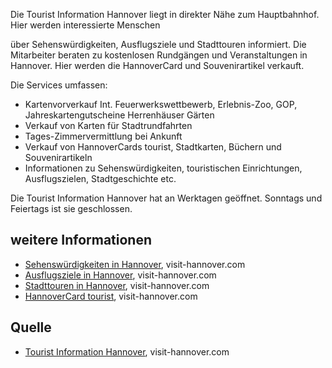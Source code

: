 Die Tourist Information Hannover liegt in direkter Nähe zum Hauptbahnhof. Hier werden interessierte Menschen

über Sehenswürdigkeiten, Ausflugsziele und Stadttouren informiert. Die Mitarbeiter beraten zu kostenlosen Rundgängen und 
Veranstaltungen in Hannover. Hier werden die HannoverCard und Souvenirartikel verkauft. 

Die Services umfassen:

* Kartenvorverkauf Int. Feuerwerkswettbewerb, Erlebnis-Zoo, GOP, Jahreskartengutscheine Herrenhäuser Gärten
* Verkauf von Karten für Stadtrundfahrten
* Tages-Zimmervermittlung bei Ankunft
* Verkauf von HannoverCards tourist, Stadtkarten, Büchern und Souvenirartikeln
* Informationen zu Sehenswürdigkeiten, touristischen Einrichtungen, Ausflugszielen, Stadtgeschichte etc.

Die Tourist Information Hannover hat an Werktagen geöffnet. Sonntags und Feiertags ist sie geschlossen.

weitere Informationen
---------------------

* [Sehenswürdigkeiten in Hannover], visit-hannover.com
* [Ausflugsziele in Hannover], visit-hannover.com
* [Stadttouren in Hannover], visit-hannover.com
* [HannoverCard tourist], visit-hannover.com

Quelle
------

* [Tourist Information Hannover], visit-hannover.com

[Tourist Information Hannover]: https://www.visit-hannover.com/Sehenswürdigkeiten-Stadttouren/Tourist-Information-Hannover
[Sehenswürdigkeiten in Hannover]: https://www.visit-hannover.com/Sehenswürdigkeiten-Stadttouren/Sehenswürdigkeiten
[Ausflugsziele in Hannover]: https://www.visit-hannover.com/Sehenswürdigkeiten-Stadttouren/Hannover-Urlaubsregion/Ausflugsziele-in-der-Region
[Stadttouren in Hannover]: https://www.visit-hannover.com/Sehenswürdigkeiten-Stadttouren/Stadttouren
[HannoverCard tourist]: https://www.visit-hannover.com/Sehenswürdigkeiten-Stadttouren/Tourist-Information-Hannover/HannoverCard-tourist-Die-Erlebniskarte
